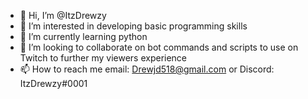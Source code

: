 - 👋 Hi, I’m @ItzDrewzy
- 👀 I’m interested in developing basic programming skills
- 🌱 I’m currently learning python
- 💞️ I’m looking to collaborate on bot commands and scripts to use on Twitch to further my viewers experience
- 📫 How to reach me email: Drewjd518@gmail.com or Discord: ItzDrewzy#0001

<!---
ItzDrewzy/ItzDrewzy is a ✨ special ✨ repository because its `README.md` (this file) appears on your GitHub profile.
You can click the Preview link to take a look at your changes.
--->
